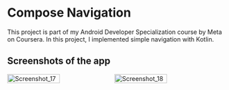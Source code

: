 # Compose Navigation
This project is part of my Android Developer Specialization course by Meta on Coursera. In this project, I implemented simple navigation with Kotlin.

## Screenshots of the app
<div style="display: flex;">
<img width="49%"  alt="Screenshot_17" src="https://user-images.githubusercontent.com/92806557/232521768-d6424b9c-f00b-42c0-92db-1a63f811ddbc.png">
<img width="49%" alt="Screenshot_18" src="https://user-images.githubusercontent.com/92806557/232521770-d0fe8500-bf3a-40f9-8562-cdbf395d0901.png">
</div>
